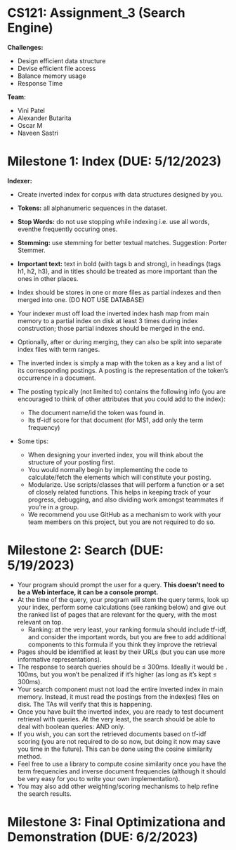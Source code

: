 # CS121: Assignment_3 (Search Engine)

**Challenges:**
- Design efficient data structure
- Devise efficient file access
- Balance memory usage
- Response Time

**Team**:
- Vini Patel
- Alexander Butarita
- Oscar M
- Naveen Sastri
# **Milestone 1: Index (DUE: 5/12/2023)**

**Indexer:** 

- Create inverted index for corpus with data structures designed by you.  
- **Tokens:** all alphanumeric sequences in the dataset.  
- **Stop Words:** do not use stopping while indexing i.e. use all words, eventhe frequently occuring ones.  
- **Stemming:** use stemming for better textual matches. Suggestion: Porter Stemmer.  
- **Important text:** text in bold (with tags b and strong), in headings (tags h1, h2, h3), and in titles should be treated as more important than the ones in other places.

- Index should be stores in one or more files as partial indexes and then merged into one. (DO NOT USE DATABASE)
- Your indexer must off load the inverted index hash map from main memory to a partial index on disk at least 3 times during index construction; those partial indexes should be merged in the end.
- Optionally, after or during merging, they can also be split into separate index files with term ranges.
- The inverted index is simply a map with the token
as a key and a list of its corresponding postings. A posting is the representation
of the token’s occurrence in a document.
- The posting typically (not limited to)
contains the following info (you are encouraged to think of other attributes that
you could add to the index):
	- The document name/id the token was found in.
	- Its tf-idf score for that document (for MS1, add only the term frequency)
- Some tips:
	- When designing your inverted index, you will think about the structure
of your posting first.
	- You would normally begin by implementing the code to calculate/fetch
the elements which will constitute your posting.
	- Modularize. Use scripts/classes that will perform a function or a set of
closely related functions. This helps in keeping track of your progress,
debugging, and also dividing work amongst teammates if you’re in a group.
	- We recommend you use GitHub as a mechanism to work with your team
members on this project, but you are not required to do so.

# **Milestone 2: Search  (DUE: 5/19/2023)**      
- Your program should prompt the user for a query. **This doesn’t need to be a Web interface, it can be a console prompt.**     
- At the time of the query, your program will stem the query terms, look up your index, perform some calculations (see ranking below) and give out the ranked list of pages that are relevant for the query, with the most relevant on top.      
	- Ranking: at the very least, your ranking formula should include tf-idf,
and consider the important words, but you are free to add additional
components to this formula if you think they improve the retrieval
- Pages should be identified at least by their URLs (but you can use more informative representations).     
- The response to search queries should be ≤ 300ms. Ideally it would be . 100ms, but you won’t be penalized if it’s higher (as long as it’s kept ≤ 300ms).      
- Your search component must not load the entire inverted index in main memory. Instead, it must read the postings from the index(es) files on disk. The TAs will verify that this is happening. 
- Once you have built the inverted index, you are ready to test document retrieval
with queries. At the very least, the search should be able to deal with boolean
queries: AND only.
- If you wish, you can sort the retrieved documents based on tf-idf scoring
(you are not required to do so now, but doing it now may save you time in
the future). This can be done using the cosine similarity method. 
- Feel free to
use a library to compute cosine similarity once you have the term frequencies
and inverse document frequencies (although it should be very easy for you to
write your own implementation).
- You may also add other weighting/scoring
mechanisms to help refine the search results.

# **Milestone 3: Final Optimizationa and Demonstration  (DUE: 6/2/2023)**   

